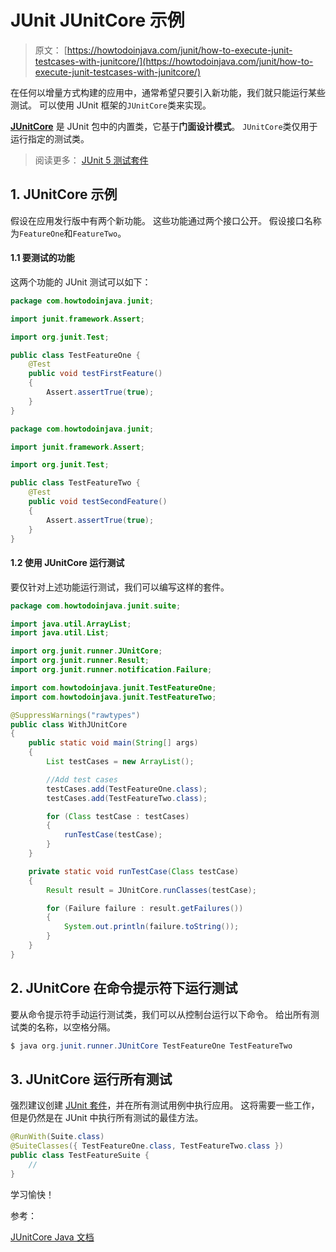 # JUnit JUnitCore 示例

> 原文： [https://howtodoinjava.com/junit/how-to-execute-junit-testcases-with-junitcore/](https://howtodoinjava.com/junit/how-to-execute-junit-testcases-with-junitcore/)

在任何以增量方式构建的应用中，通常希望只要引入新功能，我们就只能运行某些测试。 可以使用 JUnit 框架的`JUnitCore`类来实现。

**[JUnitCore](http://junit.sourceforge.net/javadoc/org/junit/runner/JUnitCore.html "JUnitCore")** 是 JUnit 包中的内置类，它基于**门面设计模式**。 `JUnitCore`类仅用于运行指定的测试类。

> 阅读更多： [JUnit 5 测试套件](https://howtodoinjava.com/junit5/junit5-test-suites-examples/)

## 1\. JUnitCore 示例

假设在应用发行版中有两个新功能。 这些功能通过两个接口公开。 假设接口名称为`FeatureOne`和`FeatureTwo`。

#### 1.1 要测试的功能

这两个功能的 JUnit 测试可以如下：

```java
package com.howtodoinjava.junit;

import junit.framework.Assert;

import org.junit.Test;

public class TestFeatureOne {
	@Test
	public void testFirstFeature()
	{
		Assert.assertTrue(true);
	}
}

```

```java
package com.howtodoinjava.junit;

import junit.framework.Assert;

import org.junit.Test;

public class TestFeatureTwo {
	@Test
	public void testSecondFeature()
	{
		Assert.assertTrue(true);
	}
}

```

#### 1.2 使用 JUnitCore 运行测试

要仅针对上述功能运行测试，我们可以编写这样的套件。

```java
package com.howtodoinjava.junit.suite;

import java.util.ArrayList;
import java.util.List;

import org.junit.runner.JUnitCore;
import org.junit.runner.Result;
import org.junit.runner.notification.Failure;

import com.howtodoinjava.junit.TestFeatureOne;
import com.howtodoinjava.junit.TestFeatureTwo;

@SuppressWarnings("rawtypes")
public class WithJUnitCore
{
	public static void main(String[] args)
	{
		List testCases = new ArrayList();

		//Add test cases
		testCases.add(TestFeatureOne.class);
		testCases.add(TestFeatureTwo.class);

		for (Class testCase : testCases)
        {
            runTestCase(testCase);
        }
	}

    private static void runTestCase(Class testCase)
    {
        Result result = JUnitCore.runClasses(testCase);

        for (Failure failure : result.getFailures())
        {
            System.out.println(failure.toString());
        }
    }
}

```

## 2\. JUnitCore 在命令提示符下运行测试

要从命令提示符手动运行测试类，我们可以从控制台运行以下命令。 给出所有测试类的名称，以空格分隔。

```java
$ java org.junit.runner.JUnitCore TestFeatureOne TestFeatureTwo 

```

## 3\. JUnitCore 运行所有测试

强烈建议创建 [JUnit 套件](https://howtodoinjava.com/junit/how-to-execute-junit-testcases-in-test-suite/)，并在所有测试用例中执行应用。 这将需要一些工作，但是仍然是在 JUnit 中执行所有测试的最佳方法。

```java
@RunWith(Suite.class)
@SuiteClasses({ TestFeatureOne.class, TestFeatureTwo.class })
public class TestFeatureSuite {
	//
}

```

学习愉快！

参考：

[JUnitCore Java 文档](https://junit.org/junit4/javadoc/4.12/org/junit/runner/JUnitCore.html)